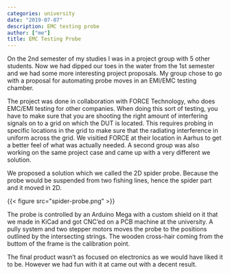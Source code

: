 ```yaml
---
categories: university
date: "2019-07-07"
description: EMC testing probe
author: ["me"]
title: EMC Testing Probe
---
```


On the 2nd semester of my studies I was in a project group with 5 other students. Now we had dipped our toes in the water from the 1st semester and we had some more interesting project proposals. My group chose to go with a proposal for automating probe moves in an EMI/EMC testing chamber.

The project was done in collaboration with FORCE Technology, who does EMC/EMI testing for other companies. When doing this sort of testing, you have to make sure that you are shooting the right amount of interfering signals on to a grid on which the DUT is located. This requires probing in specific locations in the grid to make sure that the radiating interference in uniform across the grid. We visitied FORCE at their location in Aarhus to get a better feel of what was actually needed. A second group was also working on the same project case and came up with a very different we solution.

We proposed a solution which we called the 2D spider probe. Because the probe would be suspended from two fishing lines, hence the spider part and it moved in 2D.

{{< figure src="spider-probe.png" >}}

The probe is controlled by an Arduino Mega with a custom shield on it that we made in KiCad and got CNC’ed on a PCB machine at the university. A pully system and two stepper motors moves the probe to the positions outlined by the intersecting strings. The wooden cross-hair coming from the buttom of the frame is the calibration point.

The final product wasn’t as focused on electronics as we would have liked it to be. However we had fun with it at came out with a decent result.